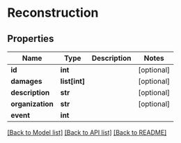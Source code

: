 # Reconstruction

## Properties
Name | Type | Description | Notes
------------ | ------------- | ------------- | -------------
**id** | **int** |  | [optional] 
**damages** | **list[int]** |  | [optional] 
**description** | **str** |  | [optional] 
**organization** | **str** |  | [optional] 
**event** | **int** |  | 

[[Back to Model list]](../README.md#documentation-for-models) [[Back to API list]](../README.md#documentation-for-api-endpoints) [[Back to README]](../README.md)


